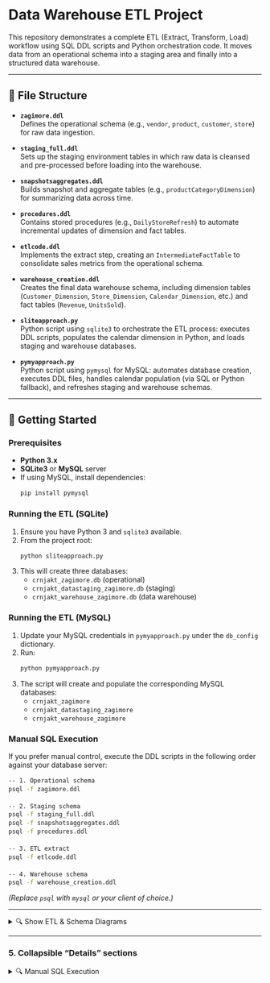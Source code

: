 # Data Warehouse ETL Project

This repository demonstrates a complete ETL (Extract, Transform, Load) workflow using SQL DDL scripts and Python orchestration code. It moves data from an operational schema into a staging area and finally into a structured data warehouse.

---

## :file_folder: File Structure

- **`zagimore.ddl`**  
  Defines the operational schema (e.g., `vendor`, `product`, `customer`, `store`) for raw data ingestion.

- **`staging_full.ddl`**  
  Sets up the staging environment tables in which raw data is cleansed and pre-processed before loading into the warehouse.

- **`snapshotsaggregates.ddl`**  
  Builds snapshot and aggregate tables (e.g., `productCategoryDimension`) for summarizing data across time.

- **`procedures.ddl`**  
  Contains stored procedures (e.g., `DailyStoreRefresh`) to automate incremental updates of dimension and fact tables.

- **`etlcode.ddl`**  
  Implements the extract step, creating an `IntermediateFactTable` to consolidate sales metrics from the operational schema.

- **`warehouse_creation.ddl`**  
  Creates the final data warehouse schema, including dimension tables (`Customer_Dimension`, `Store_Dimension`, `Calendar_Dimension`, etc.) and fact tables (`Revenue`, `UnitsSold`).

- **`sliteapproach.py`**  
  Python script using `sqlite3` to orchestrate the ETL process: executes DDL scripts, populates the calendar dimension in Python, and loads staging and warehouse databases.

- **`pymyapproach.py`**  
  Python script using `pymysql` for MySQL: automates database creation, executes DDL files, handles calendar population (via SQL or Python fallback), and refreshes staging and warehouse schemas.

---

## :rocket: Getting Started

### Prerequisites

- **Python 3.x**  
- **SQLite3** or **MySQL** server  
- If using MySQL, install dependencies:  
  ```bash
  pip install pymysql
  ```

### Running the ETL (SQLite)

1. Ensure you have Python 3 and `sqlite3` available.  
2. From the project root:
   ```bash
   python sliteapproach.py
   ```
3. This will create three databases:
   - `crnjakt_zagimore.db` (operational)
   - `crnjakt_datastaging_zagimore.db` (staging)
   - `crnjakt_warehouse_zagimore.db` (data warehouse)

### Running the ETL (MySQL)

1. Update your MySQL credentials in `pymyapproach.py` under the `db_config` dictionary.  
2. Run:
   ```bash
   python pymyapproach.py
   ```
3. The script will create and populate the corresponding MySQL databases:
   - `crnjakt_zagimore`
   - `crnjakt_datastaging_zagimore`
   - `crnjakt_warehouse_zagimore`

### Manual SQL Execution

If you prefer manual control, execute the DDL scripts in the following order against your database server:

```bash
-- 1. Operational schema
psql -f zagimore.ddl

-- 2. Staging schema
psql -f staging_full.ddl
psql -f snapshotsaggregates.ddl
psql -f procedures.ddl

-- 3. ETL extract
psql -f etlcode.ddl

-- 4. Warehouse schema
psql -f warehouse_creation.ddl
```

*(Replace `psql` with `mysql` or your client of choice.)*

---

<details>
  <summary>🔍 Show ETL & Schema Diagrams</summary>

  <p align="center">
    [<img src="images/ETLProcess.png" alt="ETL Pipeline" width="300"/><br/>
    <em>Figure 1. ETL Pipeline Diagram</em>
  </p>

  <p align="center">
    <img src="images/zagimore.png" alt="Staging Schema" width="300"/><br/>
    <em>Figure 2. Staging Environment Schema</em>
  </p>

  <p align="center">
    <img src="images/staging.png" alt="Staging Schema" width="300"/><br/>
    <em>Figure 2. Staging Environment Schema</em>
  </p>

  <p align="center">
    <img src="images/warehouse.png" alt="Data Warehouse Schema" width="300"/><br/>
    <em>Figure 3. Data Warehouse Schema</em>
  </p>

  <hr/>

  <p align="center">
    [<img src="images/procedure_flow.png" alt="DailyStoreRefresh Workflow" width="300"/>](images/procedure_flow.png)<br/>
    <em>Figure 4. DailyStoreRefresh Stored Procedure Workflow</em>
  </p>

```sql
CREATE TABLE Customer_Dimension (
  CustomerKey INT PRIMARY KEY,
  CName VARCHAR(15) NOT NULL
);
```
</details>




---

### 5. Collapsible “Details” sections  

<details>
<summary>🔍 Manual SQL Execution</summary>

```bash
psql -f zagimore.ddl
psql -f staging_full.ddl
...

---

## :handshake: Contributing

Contributions, issues, and feature requests are welcome! Feel free to open a pull request.
